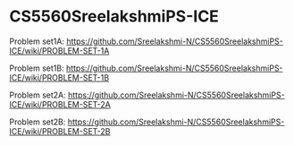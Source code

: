 # CS5560SreelakshmiPS-ICE
Problem set1A: https://github.com/Sreelakshmi-N/CS5560SreelakshmiPS-ICE/wiki/PROBLEM-SET-1A

Problem set1B: https://github.com/Sreelakshmi-N/CS5560SreelakshmiPS-ICE/wiki/PROBLEM-SET-1B

Problem set2A: https://github.com/Sreelakshmi-N/CS5560SreelakshmiPS-ICE/wiki/PROBLEM-SET-2A

Problem set2B: https://github.com/Sreelakshmi-N/CS5560SreelakshmiPS-ICE/wiki/PROBLEM-SET-2B
